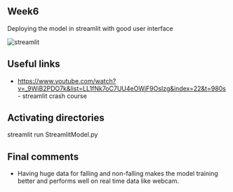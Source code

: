 ## Week6

Deploying the model in streamlit with good user interface

![streamlit](https://user-images.githubusercontent.com/63051209/90305317-dcfe9800-dede-11ea-97fa-9cc2aeadff61.PNG)

## Useful links 

- https://www.youtube.com/watch?v=_9WiB2PDO7k&list=LL1fNk7oC7UU4eOWjF9OsIzg&index=22&t=980s - streamlit crash course

## Activating directories

streamlit run StreamlitModel.py

## Final comments
-  Having huge data for falling and non-falling makes the model training better and performs well on real time data like webcam.

  



